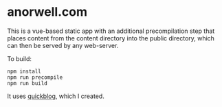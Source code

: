 # anorwell.com

This is a vue-based static app with an additional precompilation step that places content from the content directory into the public directory, which can then be served by any web-server.

To build:

```
npm install
npm run precompile
npm run build
```

It uses [quickblog](https://github.com/anorwell/quickblog), which I created.
